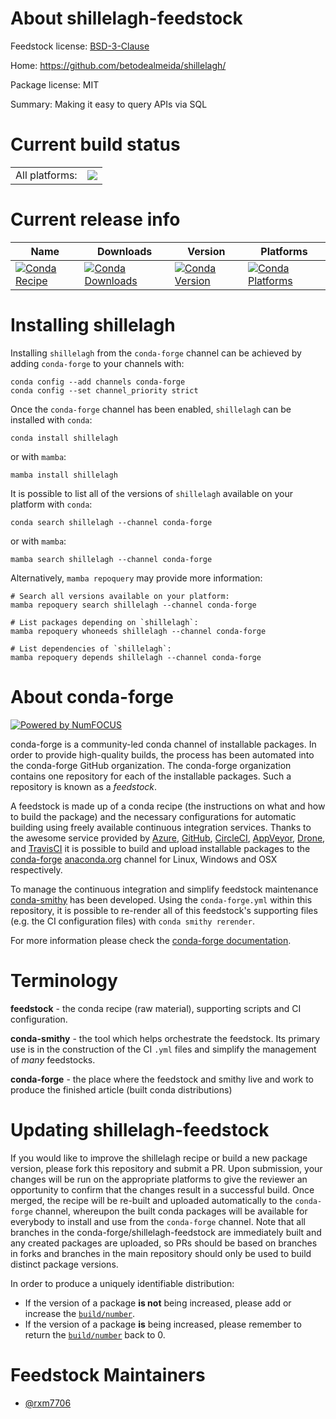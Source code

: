 About shillelagh-feedstock
==========================

Feedstock license: [BSD-3-Clause](https://github.com/conda-forge/shillelagh-feedstock/blob/main/LICENSE.txt)

Home: https://github.com/betodealmeida/shillelagh/

Package license: MIT

Summary: Making it easy to query APIs via SQL

Current build status
====================


<table><tr><td>All platforms:</td>
    <td>
      <a href="https://dev.azure.com/conda-forge/feedstock-builds/_build/latest?definitionId=19636&branchName=main">
        <img src="https://dev.azure.com/conda-forge/feedstock-builds/_apis/build/status/shillelagh-feedstock?branchName=main">
      </a>
    </td>
  </tr>
</table>

Current release info
====================

| Name | Downloads | Version | Platforms |
| --- | --- | --- | --- |
| [![Conda Recipe](https://img.shields.io/badge/recipe-shillelagh-green.svg)](https://anaconda.org/conda-forge/shillelagh) | [![Conda Downloads](https://img.shields.io/conda/dn/conda-forge/shillelagh.svg)](https://anaconda.org/conda-forge/shillelagh) | [![Conda Version](https://img.shields.io/conda/vn/conda-forge/shillelagh.svg)](https://anaconda.org/conda-forge/shillelagh) | [![Conda Platforms](https://img.shields.io/conda/pn/conda-forge/shillelagh.svg)](https://anaconda.org/conda-forge/shillelagh) |

Installing shillelagh
=====================

Installing `shillelagh` from the `conda-forge` channel can be achieved by adding `conda-forge` to your channels with:

```
conda config --add channels conda-forge
conda config --set channel_priority strict
```

Once the `conda-forge` channel has been enabled, `shillelagh` can be installed with `conda`:

```
conda install shillelagh
```

or with `mamba`:

```
mamba install shillelagh
```

It is possible to list all of the versions of `shillelagh` available on your platform with `conda`:

```
conda search shillelagh --channel conda-forge
```

or with `mamba`:

```
mamba search shillelagh --channel conda-forge
```

Alternatively, `mamba repoquery` may provide more information:

```
# Search all versions available on your platform:
mamba repoquery search shillelagh --channel conda-forge

# List packages depending on `shillelagh`:
mamba repoquery whoneeds shillelagh --channel conda-forge

# List dependencies of `shillelagh`:
mamba repoquery depends shillelagh --channel conda-forge
```


About conda-forge
=================

[![Powered by
NumFOCUS](https://img.shields.io/badge/powered%20by-NumFOCUS-orange.svg?style=flat&colorA=E1523D&colorB=007D8A)](https://numfocus.org)

conda-forge is a community-led conda channel of installable packages.
In order to provide high-quality builds, the process has been automated into the
conda-forge GitHub organization. The conda-forge organization contains one repository
for each of the installable packages. Such a repository is known as a *feedstock*.

A feedstock is made up of a conda recipe (the instructions on what and how to build
the package) and the necessary configurations for automatic building using freely
available continuous integration services. Thanks to the awesome service provided by
[Azure](https://azure.microsoft.com/en-us/services/devops/), [GitHub](https://github.com/),
[CircleCI](https://circleci.com/), [AppVeyor](https://www.appveyor.com/),
[Drone](https://cloud.drone.io/welcome), and [TravisCI](https://travis-ci.com/)
it is possible to build and upload installable packages to the
[conda-forge](https://anaconda.org/conda-forge) [anaconda.org](https://anaconda.org/)
channel for Linux, Windows and OSX respectively.

To manage the continuous integration and simplify feedstock maintenance
[conda-smithy](https://github.com/conda-forge/conda-smithy) has been developed.
Using the ``conda-forge.yml`` within this repository, it is possible to re-render all of
this feedstock's supporting files (e.g. the CI configuration files) with ``conda smithy rerender``.

For more information please check the [conda-forge documentation](https://conda-forge.org/docs/).

Terminology
===========

**feedstock** - the conda recipe (raw material), supporting scripts and CI configuration.

**conda-smithy** - the tool which helps orchestrate the feedstock.
                   Its primary use is in the construction of the CI ``.yml`` files
                   and simplify the management of *many* feedstocks.

**conda-forge** - the place where the feedstock and smithy live and work to
                  produce the finished article (built conda distributions)


Updating shillelagh-feedstock
=============================

If you would like to improve the shillelagh recipe or build a new
package version, please fork this repository and submit a PR. Upon submission,
your changes will be run on the appropriate platforms to give the reviewer an
opportunity to confirm that the changes result in a successful build. Once
merged, the recipe will be re-built and uploaded automatically to the
`conda-forge` channel, whereupon the built conda packages will be available for
everybody to install and use from the `conda-forge` channel.
Note that all branches in the conda-forge/shillelagh-feedstock are
immediately built and any created packages are uploaded, so PRs should be based
on branches in forks and branches in the main repository should only be used to
build distinct package versions.

In order to produce a uniquely identifiable distribution:
 * If the version of a package **is not** being increased, please add or increase
   the [``build/number``](https://docs.conda.io/projects/conda-build/en/latest/resources/define-metadata.html#build-number-and-string).
 * If the version of a package **is** being increased, please remember to return
   the [``build/number``](https://docs.conda.io/projects/conda-build/en/latest/resources/define-metadata.html#build-number-and-string)
   back to 0.

Feedstock Maintainers
=====================

* [@rxm7706](https://github.com/rxm7706/)

